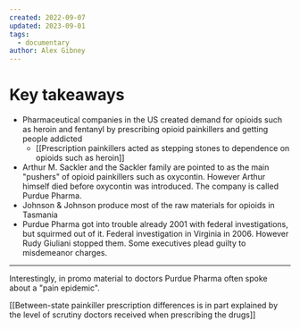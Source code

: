 ```yaml
---
created: 2022-09-07
updated: 2023-09-01
tags:
  - documentary
author: Alex Gibney
---
```

# Key takeaways
* Pharmaceutical companies in the US created demand for opioids such as heroin and fentanyl by prescribing opioid painkillers and getting people addicted
	* [[Prescription painkillers acted as stepping stones to dependence on opioids such as heroin]]
* Arthur M. Sackler and the Sackler family are pointed to as the main "pushers" of opioid painkillers such as oxycontin. However Arthur himself died before oxycontin was introduced. The company is called Purdue Pharma.
* Johnson & Johnson produce most of the raw materials for opioids in Tasmania
* Purdue Pharma got into trouble already 2001 with federal investigations, but squirmed out of it. Federal investigation in Virginia in 2006. However Rudy Giuliani stopped them. Some executives plead guilty to misdemeanor charges.

---
Interestingly, in promo material to doctors Purdue Pharma often spoke about a "pain epidemic".

[[Between-state painkiller prescription differences is in part explained by the level of scrutiny doctors received when prescribing the drugs]]